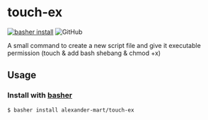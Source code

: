 # touch-ex

[![basher install](https://www.basher.it/assets/logo/basher_install.svg)](https://www.basher.it/)
![GitHub](https://img.shields.io/github/license/alexander-mart/touch-ex)

A small command to create a new script file and give it executable permission (touch &amp; add bash shebang &amp; chmod +x)


## Usage

### Install with [basher](https://www.basher.it/)

```sh
$ basher install alexander-mart/touch-ex
```
